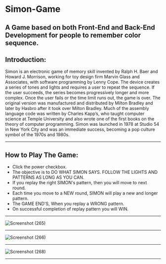 # Simon-Game
A Game based on both Front-End and Back-End Development for people to remember color sequence.
----------------------------------------------------------------------------------------------------------------------------------------------------------------------
Introduction:
--
Simon is an electronic game of memory skill invented by Ralph H. Baer and Howard J. Morrison, working for toy design firm Marvin Glass and Associates, with software programming by Lenny Cope. The device creates a series of tones and lights and requires a user to repeat the sequence. If the user succeeds, the series becomes progressively longer and more complex. Once the user fails or the time limit runs out, the game is over. The original version was manufactured and distributed by Milton Bradley and later by Hasbro after it took over Milton Bradley. Much of the assembly language code was written by Charles Kapp’s, who taught computer science at Temple University and also wrote one of the first books on the theory of computer programming. Simon was launched in 1978 at Studio 54 in New York City and was an immediate success, becoming a pop culture symbol of the 1970s and 1980s.

----------------------------------------------------------------------------------------------------------------------------------------------------------------------
How to Play The Game:
--
-	Click the power checkbox.
-	The objective is to DO WHAT SIMON SAYS. FOLLOW THE LIGHTS AND PATTERNS AS LONG AS YOU CAN.
-	If you replay the right SIMON's pattern, then you will move to next round.
-	Each time you move to a NEW round, SIMON will play a new and longer pattern.
-	The GAME END'S, When you replay a WRONG pattern.
-	On successful completion of replay pattern you will WIN.

----------------------------------------------------------------------------------------------------------------------------------------------------------------------

![Screenshot (265)](https://user-images.githubusercontent.com/106296345/194259550-48d328f4-712a-4f11-a6f2-72c2e2ac8476.png)

----------------------------------------------------------------------------------------------------------------------------------------------------------------------

![Screenshot (266)](https://user-images.githubusercontent.com/106296345/194259636-b8993729-7747-49d3-876b-3be68339ee1c.png)

----------------------------------------------------------------------------------------------------------------------------------------------------------------------

![Screenshot (268)](https://user-images.githubusercontent.com/106296345/194259721-c8d2c232-5f6e-4ec1-b531-96f875c111de.png)

----------------------------------------------------------------------------------------------------------------------------------------------------------------------

